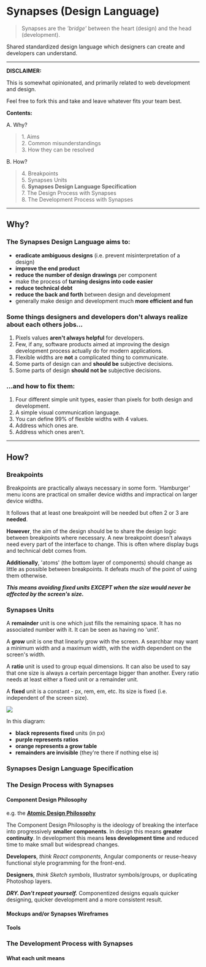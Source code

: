 # Synapses (Design Language)

> Synapses are the _'bridge'_ between the heart (design) and the head (development).

Shared standardized design language which designers can create and developers can
understand.

-----

**DISCLAIMER:**

This is somewhat opinionated, and primarily related to web development and design.

Feel free to fork this and take and leave whatever fits your team best.

**Contents:**

A\. Why?
> 1\. Aims  
> 2\. Common misunderstandings  
> 3\. How they can be resolved

B\. How?

> 4\. Breakpoints  
> 5\. Synapses Units  
> 6\. **Synapses Design Language Specification**  
> 7\. The Design Process with Synapses  
> 8\. The Development Process with Synapses

-----

## Why?

### The **Synapses Design Language aims to:**

* **eradicate ambiguous designs** (i.e. prevent misinterpretation of a design)
* **improve the end product**
* **reduce the number of design drawings** per component
* make the process of **turning designs into code easier**
* **reduce technical debt**
* **reduce the back and forth** between design and development
* generally make design and development much **more efficient and fun**

### Some things designers and developers don't always realize about each others jobs...

1) Pixels values **aren't always helpful** for developers.
2) Few, if any, software products aimed at improving the design development process
   actually do for modern applications.
3) Flexible widths are **not** a complicated thing to communicate.
4) Some parts of design can and **should be** subjective decisions.
5) Some parts of design **should not be** subjective decisions.

### ...and how to fix them:

1) Four different simple unit types, easier than pixels for both design and development.
2) A simple visual communication language.
3) You can define 99% of flexible widths with 4 values.
4) Address which ones are.
5) Address which ones aren't.

-----

## How?

### Breakpoints

Breakpoints are practically always necessary in some form. 'Hamburger' menu icons
are practical on smaller device widths and impractical on larger device widths.

It follows that at least one breakpoint will be needed but often 2 or 3 are **needed**.

**However**, the aim of the design should be to share the design logic between
breakpoints where necessary. A new breakpoint doesn't always need every part of the
interface to change. This is often where display bugs and technical debt comes from.

**Additionally**, 'atoms' (the bottom layer of components) should change as little as
possible between breakpoints. It defeats much of the point of using them otherwise.

**_This means avoiding fixed units EXCEPT when the size would never be affected by the
screen's size._**

### Synapses Units

A **remainder** unit is one which just fills the remaining space. It has no 
associated number with it. It can be seen as having no 'unit'.

A **grow** unit is one that linearly grow with the screen. A searchbar may want a
minimum width and a maximum width, with the width dependent on the screen's width.

A **ratio** unit is used to group equal dimensions. It can also be used to say that one
size is always a certain percentage bigger than another. Every ratio needs at least
either a fixed unit or a remainder unit.

A **fixed** unit is a constant - px, rem, em, etc. Its size is fixed (i.e. independent
of the screen size).

![](http://i.imgur.com/YdHX7wq.jpg)

In this diagram:

* **black represents fixed** units (in px)
* **purple represents ratios**
* **orange represents a grow table**
* **remainders are invisible** (they're there if nothing else is)

### **Synapses Design Language Specification**

### The Design Process with Synapses

#### Component Design Philosophy

e.g. the **[Atomic Design Philosophy](http://atomicdesign.bradfrost.com/chapter-2/)**

The Component Design Philosophy is the ideology of breaking the interface into
progressively **smaller components**. In design this means **greater continuity**.
In development this means **less development time** and reduced time to make small but
widespread changes.

**Developers**, _think React components_, Angular components or reuse-heavy functional
style programming for the front-end.

**Designers**, _think Sketch symbols_, Illustrator symbols/groups, or duplicating
Photoshop layers.

**_DRY. Don't repeat yourself._** Componentized designs equals quicker designing,
quicker development and a more consistent result.

#### Mockups and/or Synapses Wireframes

#### Tools

### The Development Process with Synapses

#### What each unit means
